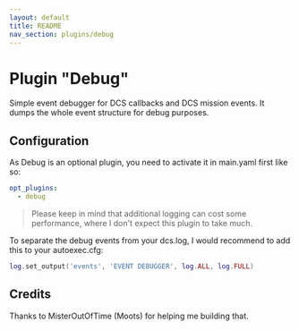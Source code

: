 ```yaml
---
layout: default
title: README
nav_section: plugins/debug
---
```


# Plugin "Debug"
Simple event debugger for DCS callbacks and DCS mission events. It dumps the whole event structure for debug purposes.

## Configuration
As Debug is an optional plugin, you need to activate it in main.yaml first like so:
```yaml
opt_plugins:
  - debug
```
> Please keep in mind that additional logging can cost some performance, where I don't expect this plugin to take much.

To separate the debug events from your dcs.log, I would recommend to add this to your autoexec.cfg:
```lua
log.set_output('events', 'EVENT DEBUGGER', log.ALL, log.FULL)
```

## Credits
Thanks to MisterOutOfTime (Moots) for helping me building that.
